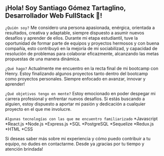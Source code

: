 ## ¡Hola! Soy Santiago Gómez Tartaglino, Desarrollador Web FullStack 🚀!

`¿Quién soy?`
Me considero una persona apasionada, enérgica, orientada a resultados, creativa y adaptable, siempre dispuesto a asumir nuevos desafíos y aprender de ellos.
Durante mi etapa estudiantil, tuve la oportunidad de formar parte de equipos y proyectos hermosos y con buena compañía, esto contribuyó en la mejoría de mi sociabilizad, y capacidad de resolución de problemas para colaborar eficazmente, alcanzando las metas propuestas de una manera dinámica.

`¿Qué hago?`
Actualmente me encuentro en la recta final de mi bootcamp con Henry. Estoy finalizando algunos proyectos tanto dentro del bootcamp como proyectos personales. Siempre enfocado en avanzar, innovar y aprender!

`¿Qué objetivos tengo en mente?`
Estoy emocionado en poder despegar mi carrera profesional y enfrentar nuevos desafíos. Si estás buscando a alguien, estoy dispuesto a aportar mi pasión y dedicación a cualquier proyecto en el que me involucre.

`Algunas tecnologías con las que me encuentro familiarizado`
*Javascript
*React.js
*Node.js
*Express.js
*SQL
*PostgreSQL
*Sequelize
*Redux.js
*HTML
*CSS

Si deseas saber más sobre mi experiencia y cómo puedo contribuir a tu equipo, no dudes en contactarme. 
Desde ya ¡gracias por tu tiempo y atención brindada!




